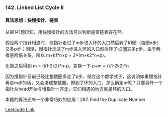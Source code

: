 ### 142. Linked List Cycle II  

#### 算法思想：快慢指针、链表

从第141题已知，用快慢指针的方法可以判断是否链表存在环。

假设两个指针相遇时，快指针走过了m步进入环的入口然后转了k1圈（每圈n步）又多p步；同理，慢指针走过了m步进入环的入口然后转了k2圈又多p步。由于两者是两倍关系，所以 m+k1\*n+p = 2\*(m+k2*n+p)。

化简之后得到 m = (k1-2k2)\*n-p，变换一下  p+m = (k1-2k2)\*n

因为慢指针目前已经比整数圈多走了p步，结合这个数学式子，这说明如果慢指针再走m步的话，又会凑成整数圈，即到了环的入口。怎么确定m呢？只要另开一个指针从head开始与慢指针一齐走，它们相遇的地方就是环的入口。

本题的算法还有一个非常巧妙的应用：287. Find the Duplicate Number


[Leetcode Link](https://leetcode.com/problems/linked-list-cycle-ii)